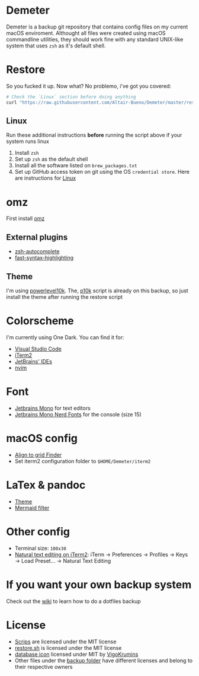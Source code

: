 # Demeter

Demeter is a backup git repository that contains config files on my current
macOS enviroment. Althought all files were created using macOS commandline
utilities, they should work fine with any standard UNIX-like system that uses
`zsh` as it's default shell.

# Restore

So you fucked it up. Now what? No problemo, i've got you covered:

```bash
# Check the `Linux` section before doing anything
curl "https://raw.githubusercontent.com/Altair-Bueno/Demeter/master/restore.sh" | zsh
```

## Linux

Run these additional instructions **before** running the script above if your 
system runs linux

1. Install `zsh`
2. Set up `zsh` as the default shell
3. Install all the software listed on `brew_packages.txt`
4. Set up GitHub access token on git using the OS `credential store`. Here are
   instructions for
   [Linux](https://stackoverflow.com/questions/5343068/is-there-a-way-to-cache-https-credentials-for-pushing-commits/18362082#18362082)

# omz

First install [omz](https://ohmyz.sh/)

## External plugins

- [zsh-autocomplete](https://github.com/marlonrichert/zsh-autocomplete)
- [fast-syntax-highlighting](https://github.com/zdharma-continuum/fast-syntax-highlighting)

## Theme

I'm using [powerlevel10k](https://github.com/romkatv/powerlevel10k). The,
[p10k](backup/.p10k.zsh) script is already on this backup, so just install the
theme after running the restore script

# Colorscheme

I'm currently using One Dark. You can find it for:

- [Visual Studio Code](https://github.com/one-dark/vscode-one-dark-theme)
- [iTerm2](https://github.com/one-dark/iterm-one-dark-theme)
- [JetBrains' IDEs](https://github.com/one-dark/jetbrains-one-dark-theme)
- [nvim](https://github.com/navarasu/onedark.nvim)

# Font

- [Jetbrains Mono](https://www.jetbrains.com/es-es/lp/mono/) for text editors
- [Jetbrains Mono Nerd Fonts](https://www.nerdfonts.com/font-downloads) for the
  console (size 15)

# macOS config

- [Align to grid Finder](https://apple.stackexchange.com/questions/50508/how-can-i-make-all-folders-in-finder-snap-to-grid)
- Set iterm2 configuration folder to `$HOME/Demeter/iterm2`

# LaTex & pandoc

- [Theme](https://github.com/Wandmalfarbe/pandoc-latex-template)
- [Mermaid filter](https://github.com/raghur/mermaid-filter)

# Other config

- Terminal size: `100x30`
- [Natural text editing on iTerm2](https://medium.com/@Clovis_app/configuration-of-a-beautiful-efficient-terminal-and-prompt-on-osx-in-7-minutes-827c29391961):
  iTerm → Preferences → Profiles → Keys → Load Preset… → Natural Text Editing

# If you want your own backup system

Check out the [wiki](https://github.com/Altair-Bueno/Demeter/wiki) to learn how
to do a dotfiles backup

# License

- [Scrips](scripts/) are licensed under the MIT license
- [restore.sh](restore.sh) is licensed under the MIT license
- [database icon](Icon?) licensed under MIT by
  [VigoKrumins](https://github.com/VigoKrumins/folder-icons/)
- Other files under the [backup folder](backup/) have different licenses and
  belong to their respective owners
